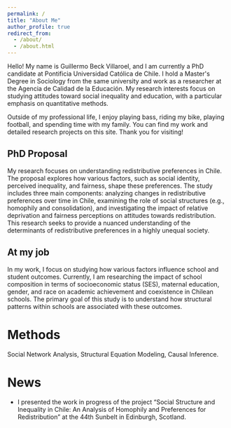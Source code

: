 ```yaml
---
permalink: /
title: "About Me"
author_profile: true
redirect_from: 
  - /about/
  - /about.html
---
```


Hello! My name is Guillermo Beck Villaroel, and I am currently a PhD candidate at Pontificia Universidad Católica de Chile. I hold a Master's Degree in Sociology from the same university and work as a researcher at the Agencia de Calidad de la Educación. My research interests focus on studying attitudes toward social inequality and education, with a particular emphasis on quantitative methods.

Outside of my professional life, I enjoy playing bass, riding my bike, playing football, and spending time with my family. You can find my work and detailed research projects on this site. Thank you for visiting!

PhD Proposal
------
My research focuses on understanding redistributive preferences in Chile. The proposal explores how various factors, such as social identity, perceived inequality, and fairness, shape these preferences. The study includes three main components: analyzing changes in redistributive preferences over time in Chile, examining the role of social structures (e.g., homophily and consolidation), and investigating the impact of relative deprivation and fairness perceptions on attitudes towards redistribution. This research seeks to provide a nuanced understanding of the determinants of redistributive preferences in a highly unequal society.


At my job
------
In my work, I focus on studying how various factors influence school and student outcomes. Currently, I am researching the impact of school composition in terms of socioeconomic status (SES), maternal education, gender, and race on academic achievement and coexistence in Chilean schools. The primary goal of this study is to understand how structural patterns within schools are associated with these outcomes.


Methods
======
Social Network Analysis, Structural Equation Modeling, Causal Inference.

News
======
- I presented the work in progress of the project “Social Structure and Inequality in Chile: An Analysis of Homophily and Preferences for Redistribution” at the 44th Sunbelt in Edinburgh, Scotland.